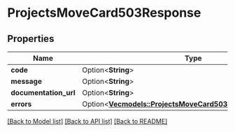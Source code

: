 # ProjectsMoveCard503Response

## Properties

Name | Type | Description | Notes
------------ | ------------- | ------------- | -------------
**code** | Option<**String**> |  | [optional]
**message** | Option<**String**> |  | [optional]
**documentation_url** | Option<**String**> |  | [optional]
**errors** | Option<[**Vec<models::ProjectsMoveCard503ResponseErrorsInner>**](projects_move_card_503_response_errors_inner.md)> |  | [optional]

[[Back to Model list]](../README.md#documentation-for-models) [[Back to API list]](../README.md#documentation-for-api-endpoints) [[Back to README]](../README.md)


